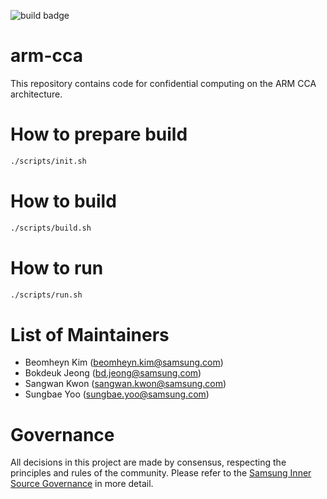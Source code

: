 ![build badge](https://github.sec.samsung.net/SYSSEC/arm-cca/actions/workflows/build.yml/badge.svg?branch=main)

# arm-cca
This repository contains code for confidential computing on the ARM CCA architecture.

# How to prepare build
```bash
./scripts/init.sh
```

# How to build
```bash
./scripts/build.sh
```

# How to run
```bash
./scripts/run.sh
```

# List of Maintainers
- Beomheyn Kim (beomheyn.kim@samsung.com)
- Bokdeuk Jeong (bd.jeong@samsung.com)
- Sangwan Kwon (sangwan.kwon@samsung.com)
- Sungbae Yoo (sungbae.yoo@samsung.com)


# Governance
All decisions in this project are made by consensus, respecting the principles and rules of the community.  Please refer to the [Samsung Inner Source Governance](docs/Governance.md) in more detail.

